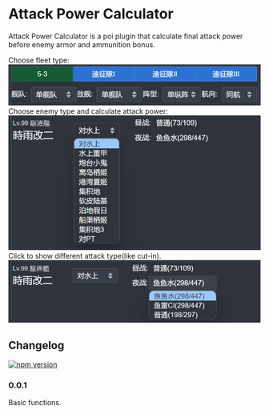# Attack Power Calculator

Attack Power Calculator is a poi plugin that calculate final attack power before enemy armor and ammunition bonus.

Choose fleet type:  
![fleet type](docs/fleet-type.png)  
Choose enemy type and calculate attack power:  
![enemy type](docs/enemy-type.png)  
Click to show different attack type(like cut-in).  
![attack type](docs/attack-type.png)  

## Changelog

[![npm version](https://badge.fury.io/js/poi-plugin-atk-calc.svg)](https://badge.fury.io/js/poi-plugin-atk-calc)

### 0.0.1
Basic functions.
